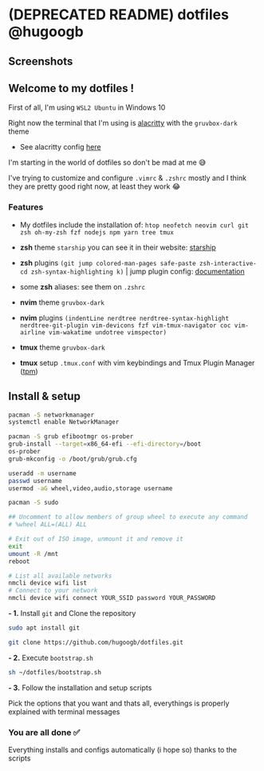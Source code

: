 # (DEPRECATED README) dotfiles @hugoogb

## Screenshots

## Welcome to my dotfiles !

First of all, I'm using `WSL2 Ubuntu` in Windows 10

Right now the terminal that I'm using is [alacritty] with the `gruvbox-dark` theme

- See alacritty config [here]

I'm starting in the world of dotfiles so don't be mad at me 😅

I've trying to customize and configure `.vimrc` & `.zshrc` mostly and I think they are pretty good right now, at least they work 😂

### Features

- My dotfiles include the installation of: `htop neofetch neovim curl git zsh oh-my-zsh fzf nodejs npm yarn tree tmux`

- **zsh** theme `starship` you can see it in their website: [starship]

- **zsh** plugins `(git jump colored-man-pages safe-paste zsh-interactive-cd zsh-syntax-highlighting k)` | jump plugin config: [documentation]

- some **zsh** aliases: see them on `.zshrc`

- **nvim** theme `gruvbox-dark`

- **nvim** plugins `(indentLine nerdtree nerdtree-syntax-highlight nerdtree-git-plugin vim-devicons fzf vim-tmux-navigator coc vim-airline vim-wakatime undotree vimspector)`

- **tmux** theme `gruvbox-dark`

- **tmux** setup `.tmux.conf` with vim keybindings and Tmux Plugin Manager ([tpm])

## Install & setup

```sh
pacman -S networkmanager
systemctl enable NetworkManager
```

```sh
pacman -S grub efibootmgr os-prober
grub-install --target=x86_64-efi --efi-directory=/boot
os-prober
grub-mkconfig -o /boot/grub/grub.cfg
```

```sh
useradd -m username
passwd username
usermod -aG wheel,video,audio,storage username
```

```sh
pacman -S sudo
```

```sh
## Uncomment to allow members of group wheel to execute any command
# %wheel ALL=(ALL) ALL
```

```sh
# Exit out of ISO image, unmount it and remove it
exit
umount -R /mnt
reboot
```

```sh
# List all available networks
nmcli device wifi list
# Connect to your network
nmcli device wifi connect YOUR_SSID password YOUR_PASSWORD
```

**- 1.** Install `git` and Clone the repository

```sh
sudo apt install git
```

```sh
git clone https://github.com/hugoogb/dotfiles.git
```

**- 2.** Execute `bootstrap.sh`

```sh
sh ~/dotfiles/bootstrap.sh
```

**- 3.** Follow the installation and setup scripts

Pick the options that you want and thats all, everythings is properly explained with terminal messages

### You are all done ✅

Everything installs and configs automatically (i hope so) thanks to the scripts

[alacritty]: https://github.com/alacritty/alacritty
[here]: https://github.com/hugoogb/alacritty
[documentation]: https://github.com/ohmyzsh/ohmyzsh/tree/master/plugins/jump
[starship]: https://starship.rs/
[tpm]: https://github.com/tmux-plugins/tpm
